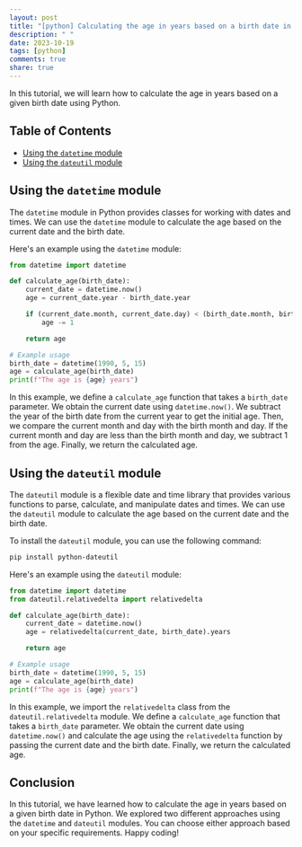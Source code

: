 ```yaml
---
layout: post
title: "[python] Calculating the age in years based on a birth date in Python"
description: " "
date: 2023-10-19
tags: [python]
comments: true
share: true
---
```


In this tutorial, we will learn how to calculate the age in years based on a given birth date using Python.

## Table of Contents
- [Using the `datetime` module](#using-the-datetime-module)
- [Using the `dateutil` module](#using-the-dateutil-module)

## Using the `datetime` module
The `datetime` module in Python provides classes for working with dates and times. We can use the `datetime` module to calculate the age based on the current date and the birth date.

Here's an example using the `datetime` module:

```python
from datetime import datetime

def calculate_age(birth_date):
    current_date = datetime.now()
    age = current_date.year - birth_date.year

    if (current_date.month, current_date.day) < (birth_date.month, birth_date.day):
        age -= 1

    return age

# Example usage
birth_date = datetime(1990, 5, 15)
age = calculate_age(birth_date)
print(f"The age is {age} years")
```

In this example, we define a `calculate_age` function that takes a `birth_date` parameter. We obtain the current date using `datetime.now()`. We subtract the year of the birth date from the current year to get the initial age. Then, we compare the current month and day with the birth month and day. If the current month and day are less than the birth month and day, we subtract 1 from the age. Finally, we return the calculated age.

## Using the `dateutil` module
The `dateutil` module is a flexible date and time library that provides various functions to parse, calculate, and manipulate dates and times. We can use the `dateutil` module to calculate the age based on the current date and the birth date.

To install the `dateutil` module, you can use the following command:

```bash
pip install python-dateutil
```

Here's an example using the `dateutil` module:

```python
from datetime import datetime
from dateutil.relativedelta import relativedelta

def calculate_age(birth_date):
    current_date = datetime.now()
    age = relativedelta(current_date, birth_date).years

    return age

# Example usage
birth_date = datetime(1990, 5, 15)
age = calculate_age(birth_date)
print(f"The age is {age} years")
```

In this example, we import the `relativedelta` class from the `dateutil.relativedelta` module. We define a `calculate_age` function that takes a `birth_date` parameter. We obtain the current date using `datetime.now()` and calculate the age using the `relativedelta` function by passing the current date and the birth date. Finally, we return the calculated age.

## Conclusion
In this tutorial, we have learned how to calculate the age in years based on a given birth date in Python. We explored two different approaches using the `datetime` and `dateutil` modules. You can choose either approach based on your specific requirements. Happy coding!